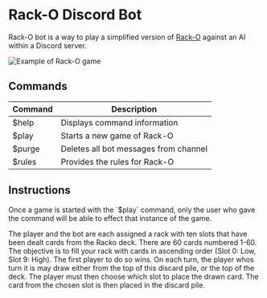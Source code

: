 # Rack-O Discord Bot
Rack-O bot is a way to play a simplified version of [Rack-O](https://en.wikipedia.org/wiki/Rack-O) against an AI within a Discord server.

![Example of Rack-O game](https://i.imgur.com/vDQLzYD.jpg)

<h2>Commands</h2>

| Command  | Description |
| ------------- | ------------- |
| $help  | Displays command information  |
| $play | Starts a new game of Rack-O |
|$purge|Deletes all bot messages from channel|
|$rules|Provides the rules for Rack-O|
<h2>Instructions</h2>
Once a game is started with the `$play` command, only the user who gave the command will be able to effect that instance of the game.

The player and the bot are each assigned a rack with ten slots that have been dealt cards from the Racko deck. 
There are 60 cards numbered 1-60. 
The objective is to fill your rack with cards in ascending order (Slot 0: Low, Slot 9: High). 
The first player to do so wins.
On each turn, the player whos turn it is may draw either from the top of this discard pile, or the top of the deck. 
The player must then choose which slot to place the drawn card. The card from the chosen slot is then placed in the discard pile.
